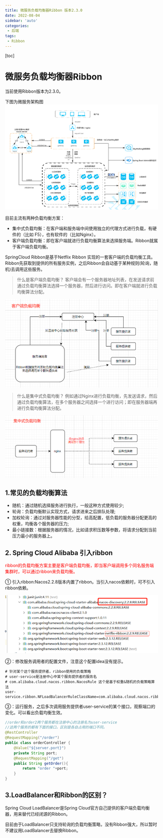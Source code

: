 ```yaml
---
title: 微服务负载均衡器Ribbon 版本2.3.0
date: 2022-08-04
sidebar: 'auto'
categories: 
 - 后端
tags:
 - Ribbon
---
```


[toc]

# 微服务负载均衡器Ribbon

当前使用Ribbon版本为2.3.0。

下图为微服务架构图
![20220728161129.png](../blog_img/20220728161129.png)

目前主流有两种负载均衡方案：
* 集中式负载均衡：在客户端和服务端中间使用独立的代理方式进行负载，有硬件的（比如 F5），也有软件的（比如Nginx）。
* 客户端负载均衡：即在客户端就进行负载均衡算法来选择服务端。Ribbon就属于客户端负载均衡。

SpringCloud Ribbon是基于Netflix Ribbon 实现的一套客户端的负载均衡工具。Ribbon先获取到提供的所有服务实例，之后Ribbon会自动基于某种规则(轮询，随机)去调用这些服务。

> 什么是客户端负载均衡？
客户端会有一个服务器地址列表，在发送请求前通过负载均衡算法选择一个服务器，然后进行访问。即在客户端就进行负载均衡算法分配。

![ribbon20220804161456.png](../blog_img/ribbon20220804161456.png)

> 什么是集中式负载均衡？
例如通过Nginx进行负载均衡，先发送请求，然后通过负载均衡算法，在多个服务器之间选择一个进行访问；即在服务器端再进行负载均衡算法分配。

![ribbon20220804162054.png](../blog_img/ribbon20220804162054.png)


## 1.常见的负载均衡算法

* 随机：通过随机选择服务进行执行，一般这种方式使用较少;
* 轮询：负载均衡默认实现方式，请求进来之后排队处理;
* 加权轮询：通过对服务器性能的分型，给高配置，低负载的服务器分配更高的权重，均衡各个服务器的压力;
* 最小链接数：根据服务器的情况，比如请求积压数等参数，将请求分配到当前压力最小的服务器上。

## 2. Spring Cloud Alibaba 引入ribbon

<font color="red">ribbon的负载均衡方案主要是客户端负载均衡，即当客户端调用多个同名服务端集群时，可以通过ribbon来负载均衡。</font>

① 引入ribbon:Nacos2.2.8版本内置了ribbon。当引入nacos依赖时，可不引入ribbon依赖。

![ribbon20220804164526.png](../blog_img/ribbon20220804164526.png)

②：修改服务调用者的配置文件，注意这个配置idea没有提示。

```
# 针对某个这个服务提供者，ribbon使用的负载策略
# user-service是注册中心中某个服务提供者的服务名
# com.alibaba.cloud.nacos.ribbon.NacosRule 这个是基于权重&随机的负载策略算法
user-service.ribbon.NFLoadBalancerRuleClassName=com.alibaba.cloud.nacos.ribbon.NacosRule
```

③：运行服务，之后多次调用服务提供者user-service的某个接口，观察端口的变化。可以看出负载均衡生效。


```java
//order和order2两个服务都在注册中心的注册名为user-service
//这两个服务的都有下面的接口。区别是各自占用的端口不同。
@RestController
@RequestMapping("/order")
public class orderController {
    @Value("${server.port}")
    private String port;
    @RequestMapping("/get")
    public String getOrder(){
        return "order "+port;
    }
}
```

## 3.LoadBalancer和Ribbon的区别？

Spring Cloud LoadBalancer是Spring Cloud官方自己提供的客户端负载均衡器，用来替代已经闭源的Ribbon。

目前由于LoadBalancer只支持轮询的负载均衡策略，没有Ribbon强大，所以暂时不建议用LoadBalancer去替换Ribbon。